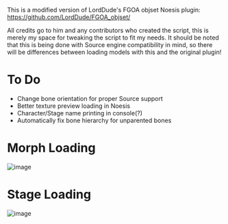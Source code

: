 This is a modified version of LordDude's FGOA objset Noesis plugin: https://github.com/LordDude/FGOA_objset/

All credits go to him and any contributors who created the script, this is merely my space for tweaking the script to fit my needs. It should be noted that this is being done with Source engine compatibility in mind, so there will be differences between loading models with this and the original plugin!

# To Do
- Change bone orientation for proper Source support
- Better texture preview loading in Noesis
- Character/Stage name printing in console(?)
- Automatically fix bone hierarchy for unparented bones

# Morph Loading
![image](https://github.com/user-attachments/assets/32c017c1-2c22-4cfd-aaa3-374f459501b5)

# Stage Loading
![image](https://github.com/user-attachments/assets/6057f89e-467d-441e-844a-3c899ca6c7eb)
